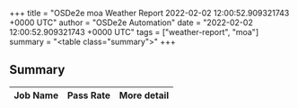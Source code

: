 +++
title = "OSDe2e moa Weather Report 2022-02-02 12:00:52.909321743 +0000 UTC"
author = "OSDe2e Automation"
date = "2022-02-02 12:00:52.909321743 +0000 UTC"
tags = ["weather-report", "moa"]
summary = "<table class=\"summary\"></table>"
+++
## Summary

| Job Name | Pass Rate | More detail |
|----------|-----------|-------------|




